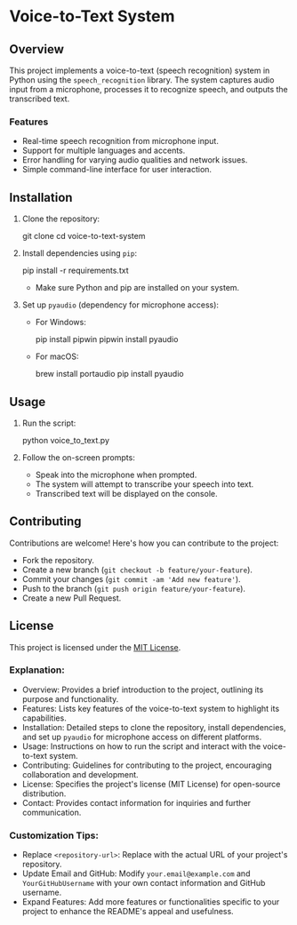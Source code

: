 
# Voice-to-Text System

## Overview
This project implements a voice-to-text (speech recognition) system in Python using the `speech_recognition` library. The system captures audio input from a microphone, processes it to recognize speech, and outputs the transcribed text.

### Features
- Real-time speech recognition from microphone input.
- Support for multiple languages and accents.
- Error handling for varying audio qualities and network issues.
- Simple command-line interface for user interaction.

## Installation
1. Clone the repository:
   
   git clone <repository-url>
   cd voice-to-text-system
   

2. Install dependencies using `pip`:
   
   pip install -r requirements.txt
   
   - Make sure Python and pip are installed on your system.

3. Set up `pyaudio` (dependency for microphone access):
   - For Windows:
     
     pip install pipwin
     pipwin install pyaudio
     
   - For macOS:
     
     brew install portaudio
     pip install pyaudio
     

## Usage
1. Run the script:
   
   python voice_to_text.py
   

2. Follow the on-screen prompts:
   - Speak into the microphone when prompted.
   - The system will attempt to transcribe your speech into text.
   - Transcribed text will be displayed on the console.

## Contributing
Contributions are welcome! Here's how you can contribute to the project:
- Fork the repository.
- Create a new branch (`git checkout -b feature/your-feature`).
- Commit your changes (`git commit -am 'Add new feature'`).
- Push to the branch (`git push origin feature/your-feature`).
- Create a new Pull Request.

## License
This project is licensed under the [MIT License](LICENSE).


### Explanation:

- Overview: Provides a brief introduction to the project, outlining its purpose and functionality.
- Features: Lists key features of the voice-to-text system to highlight its capabilities.
- Installation: Detailed steps to clone the repository, install dependencies, and set up `pyaudio` for microphone access on different platforms.
- Usage: Instructions on how to run the script and interact with the voice-to-text system.
- Contributing: Guidelines for contributing to the project, encouraging collaboration and development.
- License: Specifies the project's license (MIT License) for open-source distribution.
- Contact: Provides contact information for inquiries and further communication.

### Customization Tips:

- Replace `<repository-url>`: Replace with the actual URL of your project's repository.
- Update Email and GitHub: Modify `your.email@example.com` and `YourGitHubUsername` with your own contact information and GitHub username.
- Expand Features: Add more features or functionalities specific to your project to enhance the README's appeal and usefulness.

